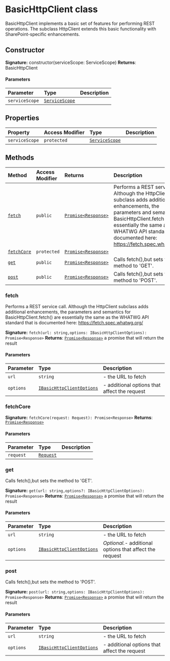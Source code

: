 # BasicHttpClient class





BasicHttpClient implements a basic set of features for performing REST operations. 
The subclass HttpClient extends this basic functionality with SharePoint-specific 
enhancements.


## Constructor


**Signature:** constructor(serviceScope: ServiceScope)
**Returns**: BasicHttpClient


#### Parameters


| Parameter	   | Type    | Description |
|:-------------|:---------------|:------------|
| `serviceScope`    | [`ServiceScope`](../sp-client-base/servicescope.md) |  |


## Properties

| Property	   | Access Modifier | Type	| Description|
|:-------------|:----|:-------|:-----------|
|`serviceScope`     | `protected` | [`ServiceScope`](../sp-client-base/servicescope.md) |  |




## Methods

| Method	   | Access Modifier | Returns	| Description|
|:-------------|:----|:-------|:-----------|
|[`fetch`](#fetch)     | `public` | [`Promise<Response>`](../es6-promise/promise.md) | Performs a REST service call. Although the HttpClient subclass adds  additional enhancements, the parameters and semantics for BasicHttpClient.fetch()  are essentially the same as the WHATWG API standard that is documented here:  https://fetch.spec.whatwg.org/ |
|[`fetchCore`](#fetchcore)     | `protected` | [`Promise<Response>`](../es6-promise/promise.md) |  |
|[`get`](#get)     | `public` | [`Promise<Response>`](../es6-promise/promise.md) | Calls fetch(),but sets the method to 'GET'. |
|[`post`](#post)     | `public` | [`Promise<Response>`](../es6-promise/promise.md) | Calls fetch(),but sets the method to 'POST'. |





### fetch

Performs a REST service call. Although the HttpClient subclass adds 
additional enhancements, the parameters and semantics for BasicHttpClient.fetch() 
are essentially the same as the WHATWG API standard that is documented here: 
https://fetch.spec.whatwg.org/

**Signature:** `fetch(url: string,options: IBasicHttpClientOptions): Promise<Response>`
**Returns**: [`Promise<Response>`](../es6-promise/promise.md)
a promise that will return the result

#### Parameters


| Parameter	   | Type    | Description |
|:-------------|:---------------|:------------|
| `url`    | `string` | - the URL to fetch |
| `options`    | [`IBasicHttpClientOptions`](../sp-client-base/ibasichttpclientoptions.md) | - additional options that affect the request |


### fetchCore



**Signature:** `fetchCore(request: Request): Promise<Response>`
**Returns**: [`Promise<Response>`](../es6-promise/promise.md)


#### Parameters


| Parameter	   | Type    | Description |
|:-------------|:---------------|:------------|
| `request`    | [`Request`](../whatwg-fetch/request.md) |  |


### get

Calls fetch(),but sets the method to 'GET'.

**Signature:** `get(url: string,options?: IBasicHttpClientOptions): Promise<Response>`
**Returns**: [`Promise<Response>`](../es6-promise/promise.md)
a promise that will return the result

#### Parameters


| Parameter	   | Type    | Description |
|:-------------|:---------------|:------------|
| `url`    | `string` | - the URL to fetch |
| `options`    | [`IBasicHttpClientOptions`](../sp-client-base/ibasichttpclientoptions.md) | _Optional._- additional options that affect the request |


### post

Calls fetch(),but sets the method to 'POST'.

**Signature:** `post(url: string,options: IBasicHttpClientOptions): Promise<Response>`
**Returns**: [`Promise<Response>`](../es6-promise/promise.md)
a promise that will return the result

#### Parameters


| Parameter	   | Type    | Description |
|:-------------|:---------------|:------------|
| `url`    | `string` | - the URL to fetch |
| `options`    | [`IBasicHttpClientOptions`](../sp-client-base/ibasichttpclientoptions.md) | - additional options that affect the request |

